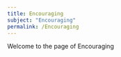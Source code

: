 ```yaml
---
title: Encouraging
subject: "Encouraging"
permalink: /Encouraging
---
```


Welcome to the page of Encouraging

